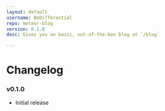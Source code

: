 ```yaml
---
layout: default
username: BeDifferential
repo: meteor-blog
version: 0.1.0
desc: Gives you an basic, out-of-the-box blog at `/blog`

---
```

# Changelog

### v0.1.0

* Initial release
